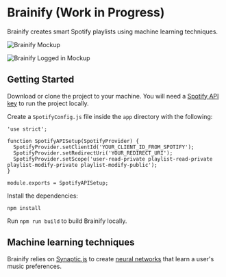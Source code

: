 # Brainify (Work in Progress)

Brainify creates smart Spotify playlists using machine learning techniques.

![Brainify Mockup](https://i.imgur.com/2XcyWcX.jpg)

![Brainify Logged in Mockup](https://i.imgur.com/l5dN5g6.jpg)

## Getting Started

Download or clone the project to your machine. You will need a [Spotify API key](https://developer.spotify.com/my-applications/#!/applications) to run the project locally.

Create a `SpotifyConfig.js` file inside the `app` directory with the following:

```
'use strict';

function SpotifyAPISetup(SpotifyProvider) {
  SpotifyProvider.setClientId('YOUR_CLIENT_ID_FROM_SPOTIFY');
  SpotifyProvider.setRedirectUri('YOUR_REDIRECT_URI');
  SpotifyProvider.setScope('user-read-private playlist-read-private playlist-modify-private playlist-modify-public');
}

module.exports = SpotifyAPISetup;
```

Install the dependencies:

```
npm install
```

Run `npm run build` to build Brainify locally.

## Machine learning techniques

Brainify relies on [Synaptic.js](http://synaptic.juancazala.com/#/) to create [neural networks](https://github.com/cazala/synaptic/wiki/Neural-Networks-101) that learn a user's music preferences.
